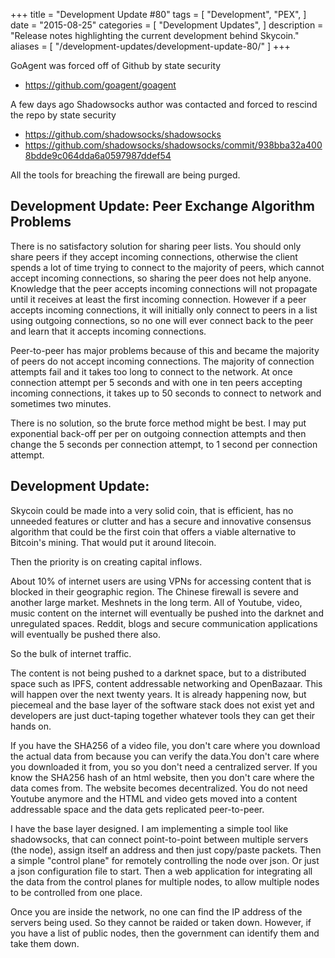 +++
title = "Development Update #80"
tags = [
    "Development",
    "PEX",
]
date = "2015-08-25"
categories = [
    "Development Updates",
]
description = "Release notes highlighting the current development behind Skycoin."
aliases = [
	"/development-updates/development-update-80/"
]
+++

GoAgent was forced off of Github by state security
- https://github.com/goagent/goagent

A few days ago Shadowsocks author was contacted and forced to rescind the repo by state security
- https://github.com/shadowsocks/shadowsocks
- https://github.com/shadowsocks/shadowsocks/commit/938bba32a4008bdde9c064dda6a0597987ddef54

All the tools for breaching the firewall are being purged.


## Development Update: Peer Exchange Algorithm Problems

There is no satisfactory solution for sharing peer lists. You should only share peers if they accept incoming connections, otherwise the client spends a lot of time trying to connect to the majority of peers, which cannot accept incoming connections, so sharing the peer does not help anyone.  Knowledge that the peer accepts incoming connections will not propagate until it receives at least the first incoming connection. However if a peer accepts incoming connections, it will initially only connect to peers in a list using outgoing connections, so no one will ever connect back to the peer and learn that it accepts incoming connections.

Peer-to-peer has major problems because of this and became the majority of peers do not accept incoming connections. The majority of connection attempts fail and it takes too long to connect to the network. At once connection attempt per 5 seconds and with one in ten peers accepting incoming connections, it takes up to 50 seconds to connect to network and sometimes two minutes.

There is no solution, so the brute force method might be best. I may put exponential back-off per per on outgoing connection attempts and then change the 5 seconds per connection attempt, to 1 second per connection attempt.

## Development Update:

Skycoin could be made into a very solid coin, that is efficient, has no unneeded features or clutter and has a secure and innovative consensus algorithm that could be the first coin that offers a viable alternative to Bitcoin's mining. That would put it around litecoin.

Then the priority is on creating capital inflows.

About 10% of internet users are using VPNs for accessing content that is blocked in their geographic region. The Chinese firewall is severe and another large market. Meshnets in the long term. All of Youtube, video, music content on the internet will eventually be pushed into the darknet and unregulated spaces. Reddit, blogs and secure communication applications will eventually be pushed there also.

So the bulk of internet traffic.

The content is not being pushed to a darknet space, but to a distributed space such as IPFS, content addressable networking and OpenBazaar. This will happen over the next twenty years. It is already happening now, but piecemeal and the base layer of the software stack does not exist yet and developers are just duct-taping together whatever tools they can get their hands on.

If you have the SHA256 of a video file, you don't care where you download the actual data from because you can verify the data.You don't care where you downloaded it from, you so you don't need a centralized server. If you know the SHA256 hash of an html website, then you don't care where the data comes from. The website becomes decentralized. You do not need Youtube anymore and the HTML and video gets moved into a content addressable space and the data gets replicated peer-to-peer.

I have the base layer designed. I am implementing a simple tool like shadowsocks, that can connect point-to-point between multiple servers (the node), assign itself an address and then just copy/paste packets. Then a simple "control plane" for remotely controlling the node over json. Or just a json configuration file to start. Then a web application for integrating all the data from the control planes for multiple nodes, to allow multiple nodes to be controlled from one place.

Once you are inside the network, no one can find the IP address of the servers being used. So they cannot be raided or taken down. However, if you have a list of public nodes, then the government can identify them and take them down.
